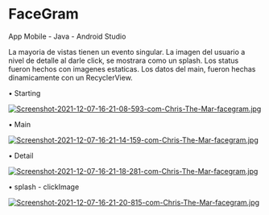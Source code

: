 # FaceGram
App Mobile - Java - Android Studio

La mayoria de vistas tienen un evento singular.
La imagen del usuario a nivel de detalle al darle click, se mostrara como un splash.
Los status fueron hechos con imagenes estaticas.
Los datos del main, fueron hechas dinamicamente con un RecyclerView.

• Starting

[![Screenshot-2021-12-07-16-21-08-593-com-Chris-The-Mar-facegram.jpg](https://i.postimg.cc/Ls16z06W/Screenshot-2021-12-07-16-21-08-593-com-Chris-The-Mar-facegram.jpg)](https://postimg.cc/mcTs4j93)

• Main

[![Screenshot-2021-12-07-16-21-14-159-com-Chris-The-Mar-facegram.jpg](https://i.postimg.cc/597d2SfQ/Screenshot-2021-12-07-16-21-14-159-com-Chris-The-Mar-facegram.jpg)](https://postimg.cc/23ZXHvbC)

• Detail

[![Screenshot-2021-12-07-16-21-18-281-com-Chris-The-Mar-facegram.jpg](https://i.postimg.cc/dVGxr2cB/Screenshot-2021-12-07-16-21-18-281-com-Chris-The-Mar-facegram.jpg)](https://postimg.cc/bZNgj2JD)

• splash - clickImage

[![Screenshot-2021-12-07-16-21-20-815-com-Chris-The-Mar-facegram.jpg](https://i.postimg.cc/ZYBt0ynf/Screenshot-2021-12-07-16-21-20-815-com-Chris-The-Mar-facegram.jpg)](https://postimg.cc/z3rPcvnW)
